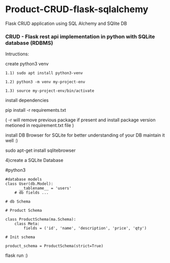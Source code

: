 # Product-CRUD-flask-sqlalchemy

Flask CRUD application using SQL Alchemy and SQlite DB

### CRUD - Flask rest api implementation in python with SQLite database (RDBMS)

Intructions:

create python3 venv

	1.1) sudo apt install python3-venv
	
	1.2) python3 -m venv my-project-env
	
	1.3) source my-project-env/bin/activate

install dependencies

pip install -r requirements.txt

( -r will remove previous package if present and install package version metioned in requirement.txt file )

install DB Browser for SQLite for better understanding of your DB maintain it well :)

sudo apt-get install sqlitebrowser

4)create a SQLite Database

  #python3

  	#database models
  	class User(db.Model):
    	  __tablename__ = 'users'
      	# db fields ...
	
	# db Schema
	
	# Product Schema
	
	class ProductSchema(ma.Schema):
  		class Meta:
    		fields = ('id', 'name', 'description', 'price', 'qty')

	# Init schema
	
	product_schema = ProductSchema(strict=True)	
	  
flask run :)
